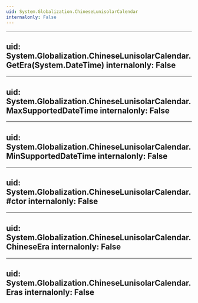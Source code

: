 ```yaml
---
uid: System.Globalization.ChineseLunisolarCalendar
internalonly: False
---
```


---
uid: System.Globalization.ChineseLunisolarCalendar.GetEra(System.DateTime)
internalonly: False
---

---
uid: System.Globalization.ChineseLunisolarCalendar.MaxSupportedDateTime
internalonly: False
---

---
uid: System.Globalization.ChineseLunisolarCalendar.MinSupportedDateTime
internalonly: False
---

---
uid: System.Globalization.ChineseLunisolarCalendar.#ctor
internalonly: False
---

---
uid: System.Globalization.ChineseLunisolarCalendar.ChineseEra
internalonly: False
---

---
uid: System.Globalization.ChineseLunisolarCalendar.Eras
internalonly: False
---
